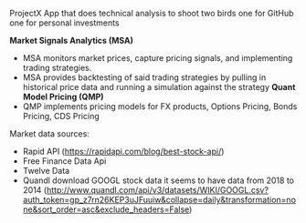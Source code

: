 ProjectX App that does technical analysis to shoot two birds one for GitHub one for personal investments

**Market Signals Analytics  (MSA)**
* MSA monitors market prices, capture pricing signals, and implementing trading strategies.  
* MSA provides backtesting of said trading strategies by pulling in historical price data and running a simulation against the strategy
**Quant Model Pricing (QMP)** 		
* QMP implements pricing models for FX products, Options Pricing, Bonds Pricing, CDS Pricing

Market data sources:
* Rapid API (https://rapidapi.com/blog/best-stock-api/)
* Free Finance Data Api
* Twelve Data
* Quandl download GOOGL stock data it seems to have data from 2018 to 2014 (http://www.quandl.com/api/v3/datasets/WIKI/GOOGL.csv?auth_token=gp_z7rn26KEP3uJFuuiw&collapse=daily&transformation=none&sort_order=asc&exclude_headers=False)
